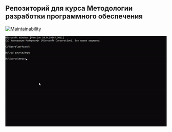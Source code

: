## Репозиторий для курса Методологии разработки программного обеспечения

[![Maintainability](https://api.codeclimate.com/v1/badges/f6aab70c947e104a3a8c/maintainability)](https://codeclimate.com/github/zar4za/mrpo/maintainability)

![Console app replay](https://github.com/zar4za/mrpo/blob/main/play.gif?raw=true)